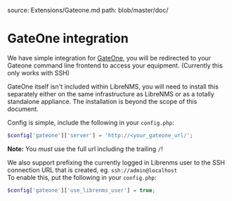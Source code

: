 source: Extensions/Gateone.md
path: blob/master/doc/
# GateOne integration

We have simple integration for [GateOne](https://github.com/liftoff/GateOne), you will be redirected to your Gateone command line frontend to access your equipment. (Currently this only works with SSH)

GateOne itself isn't included within LibreNMS, you will need to install this separately either on the same infrastructure as LibreNMS or as a totally 
standalone appliance. The installation is beyond the scope of this document.

Config is simple, include the following in your `config.php`:

```php
$config['gateone']['server'] = 'http://<your_gateone_url/';
```
**Note:** You *must* use the full url including the trailing `/`!

We also support prefixing the currently logged in Librenms user to the SSH connection URL that is created, eg. `ssh://admin@localhost`\
To enable this, put the following in your `config.php`:
```php
$config['gateone']['use_librenms_user'] = true;
```
